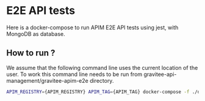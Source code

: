 # E2E API tests

Here is a docker-compose to run APIM E2E API tests using jest, with MongoDB as database.

## How to run ?

We assume that the following command line uses the current location of the user. To work this command line needs to be run
from gravitee-api-management/gravitee-apim-e2e directory.

```bash
APIM_REGISTRY={APIM_REGISTRY} APIM_TAG={APIM_TAG} docker-compose -f ./docker/common/docker-compose-apis.yml -f ./docker/api-tests/docker-compose-api-tests.yml -p api-integration-test --project-directory $PWD up --abort-on-container-exit --exit-code-from jest-e2e
```
